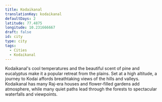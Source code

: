 ```yaml
---
title: Kodaikanal
translationKey: kodaikanal
defaultDays: 2
latitude: 77.4875
longitude: 10.231666667
draft: false
id: city
type: city
tags:
  - Cities
  - Kodaikanal
---
```

Kodaikanal's cool temperatures and the beautiful scent of pine and eucalyptus make it a popular retreat from the plains. Set at a high altitude, a journey to Kodai affords breathtaking views of the hills and valleys. Kodaikanal has many Raj-era houses and flower-filled gardens add atmosphere, while many quiet paths lead through the forests to spectacular waterfalls and viewpoints.